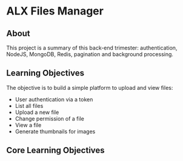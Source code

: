 # ALX Files Manager

## About

This project is a summary of this back-end trimester: authentication, NodeJS, MongoDB, Redis, pagination and background processing.

## Learning Objectives

The objective is to build a simple platform to upload and view files:

- User authentication via a token
- List all files
- Upload a new file
- Change permission of a file
- View a file
- Generate thumbnails for images

## Core Learning Objectives
